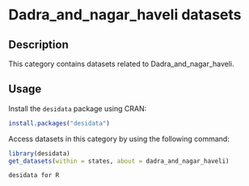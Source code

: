 
# Dadra_and_nagar_haveli datasets
## Description
This category contains datasets related to Dadra_and_nagar_haveli.
## Usage
Install the `desidata` package using CRAN:
```r
install.packages("desidata")
```
Access datasets in this category by using the following command:
```r
library(desidata)
get_datasets(within = states, about = dadra_and_nagar_haveli)
```
`desidata for R`
